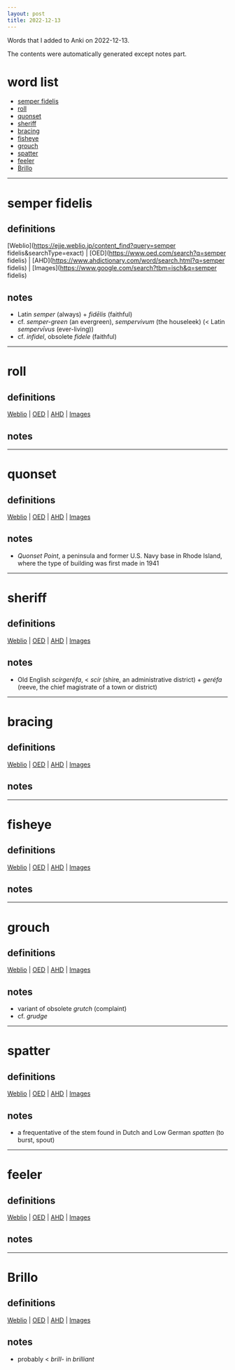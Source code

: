 ```yaml
---
layout: post
title: 2022-12-13
---
```


Words that I added to Anki on 2022-12-13.

The contents were automatically generated except notes part.
# word list
- [semper fidelis](#semper-fidelis)
- [roll](#roll)
- [quonset](#quonset)
- [sheriff](#sheriff)
- [bracing](#bracing)
- [fisheye](#fisheye)
- [grouch](#grouch)
- [spatter](#spatter)
- [feeler](#feeler)
- [Brillo](#brillo)

---

# semper fidelis
## definitions
[Weblio](https://ejje.weblio.jp/content_find?query=semper fidelis&searchType=exact)
|
[OED](https://www.oed.com/search?q=semper fidelis)
|
[AHD](https://www.ahdictionary.com/word/search.html?q=semper fidelis)
|
[Images](https://www.google.com/search?tbm=isch&q=semper fidelis)

## notes
- Latin *semper* (always) + *fidēlis* (faithful)
- cf. *semper-green* (an evergreen), *sempervivum* (the houseleek) (&lt; Latin *sempervīvus* (ever-living))
- cf. *infidel*, obsolete *fidele* (faithful)

---

# roll
## definitions
[Weblio](https://ejje.weblio.jp/content_find?query=roll&searchType=exact)
|
[OED](https://www.oed.com/search?q=roll)
|
[AHD](https://www.ahdictionary.com/word/search.html?q=roll)
|
[Images](https://www.google.com/search?tbm=isch&q=roll)

## notes

---

# quonset
## definitions
[Weblio](https://ejje.weblio.jp/content_find?query=quonset&searchType=exact)
|
[OED](https://www.oed.com/search?q=quonset)
|
[AHD](https://www.ahdictionary.com/word/search.html?q=quonset)
|
[Images](https://www.google.com/search?tbm=isch&q=quonset)

## notes
- *Quonset Point*, a peninsula and former U.S. Navy base in Rhode Island, where the type of building was first made in 1941

---

# sheriff
## definitions
[Weblio](https://ejje.weblio.jp/content_find?query=sheriff&searchType=exact)
|
[OED](https://www.oed.com/search?q=sheriff)
|
[AHD](https://www.ahdictionary.com/word/search.html?q=sheriff)
|
[Images](https://www.google.com/search?tbm=isch&q=sheriff)

## notes
- Old English *scírgeréfa*, &lt; *scír* (shire, an administrative district) + *geréfa* (reeve, the chief magistrate of a town or district)

---

# bracing
## definitions
[Weblio](https://ejje.weblio.jp/content_find?query=bracing&searchType=exact)
|
[OED](https://www.oed.com/search?q=bracing)
|
[AHD](https://www.ahdictionary.com/word/search.html?q=bracing)
|
[Images](https://www.google.com/search?tbm=isch&q=bracing)

## notes

---

# fisheye
## definitions
[Weblio](https://ejje.weblio.jp/content_find?query=fisheye&searchType=exact)
|
[OED](https://www.oed.com/search?q=fisheye)
|
[AHD](https://www.ahdictionary.com/word/search.html?q=fisheye)
|
[Images](https://www.google.com/search?tbm=isch&q=fisheye)

## notes

---

# grouch
## definitions
[Weblio](https://ejje.weblio.jp/content_find?query=grouch&searchType=exact)
|
[OED](https://www.oed.com/search?q=grouch)
|
[AHD](https://www.ahdictionary.com/word/search.html?q=grouch)
|
[Images](https://www.google.com/search?tbm=isch&q=grouch)

## notes
- variant of obsolete *grutch* (complaint)
- cf. *grudge*

---

# spatter
## definitions
[Weblio](https://ejje.weblio.jp/content_find?query=spatter&searchType=exact)
|
[OED](https://www.oed.com/search?q=spatter)
|
[AHD](https://www.ahdictionary.com/word/search.html?q=spatter)
|
[Images](https://www.google.com/search?tbm=isch&q=spatter)

## notes
- a frequentative of the stem found in Dutch and Low German *spatten* (to burst, spout)

---

# feeler
## definitions
[Weblio](https://ejje.weblio.jp/content_find?query=feeler&searchType=exact)
|
[OED](https://www.oed.com/search?q=feeler)
|
[AHD](https://www.ahdictionary.com/word/search.html?q=feeler)
|
[Images](https://www.google.com/search?tbm=isch&q=feeler)

## notes

---

# Brillo
## definitions
[Weblio](https://ejje.weblio.jp/content_find?query=Brillo&searchType=exact)
|
[OED](https://www.oed.com/search?q=Brillo)
|
[AHD](https://www.ahdictionary.com/word/search.html?q=Brillo)
|
[Images](https://www.google.com/search?tbm=isch&q=Brillo)

## notes
- probably &lt; *brill-* in *brilliant*

